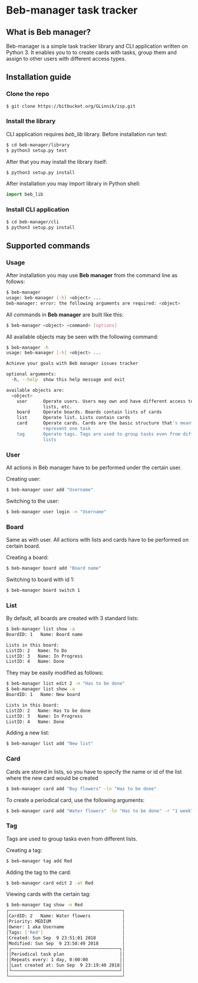 # Beb-manager task tracker #

## What is **Beb manager**? ##

Beb-manager is a simple task tracker library and CLI application written on Python 3. It enables you to to create cards with tasks, group them and assign to other users with different access types.

## Installation guide ##

### Clone the repo ###

```bash
$ git clone https://bitbucket.org/GLinnik/isp.git
```

### Install the library ###
CLI application requires *beb_lib* library.
Before installation run test:

```bash
$ cd beb-manager/library
$ python3 setup.py test
```

After that you may install the library itself:

```bash
$ python3 setup.py install
```

After installation you may import library in Python shell:

```python
import beb_lib
```

### Install CLI application ###

```bash
$ cd beb-manager/cli
$ python3 setup.py install
```

## Supported commands ##

### Usage ###

After installation you may use **Beb manager** from the command line as follows:

```bash
$ beb-manager
usage: beb-manager [-h] <object> ...
beb-manager: error: the following arguments are required: <object>
```

All commands in **Beb manager** are built like this:

```bash
$ beb-manager <object> <command> [options]
```

All available objects may be seen with the following command:

```bash
$ beb-manager -h
usage: beb-manager [-h] <object> ...

Achieve your goals with Beb manager issues tracker

optional arguments:
  -h, --help  show this help message and exit

available objects are:
  <object>
    user      Operate users. Users may own and have different access to cards,
              lists, etc.
    board     Operate boards. Boards contain lists of cards
    list      Operate list. Lists contain cards
    card      Operate cards. Cards are the basic structure that's meant to
              represent one task
    tag       Operate tags. Tags are used to group tasks even from different
              lists
```

### User ###

All actions in Beb manager have to be performed under the certain user.

Creating user:

```bash
$ beb-manager user add "Username"
```

Switching to the user:

```bash
$ beb-manager user login -n "Username"
```

### Board ###

Same as with user. All actions with lists and cards have to be performed on certain board.

Creating a board:

```bash
$ beb-manager board add "Board name"
```

Switching to board with id 1:

```bash
$ beb-manager board switch 1
```

### List ###

By default, all boards are created with 3 standard lists:

```bash
$ beb-manager list show -a
BoardID: 1   Name: Board name

Lists in this board:
ListID: 2   Name: To Do
ListID: 3   Name: In Progress
ListID: 4   Name: Done
```

They may be easily modified as follows:

```bash
$ beb-manager list edit 2 -n "Has to be done"
$ beb-manager list show -a
BoardID: 1   Name: New board

Lists in this board:
ListID: 2   Name: Has to be done
ListID: 3   Name: In Progress
ListID: 4   Name: Done
```

Adding a new list:

```bash
$ beb-manager list add "New list"
```

### Card ###

Cards are stored in lists, so you have to specify the name or id of the list where the new card would be created

```bash
$ beb-manager card add "Buy flowers" -ln "Has to be done"
```

To create a periodical card, use the following arguments:

```bash
$ beb-manager card add "Water flowers" -ln "Has to be done" -r "1 week" -sa "in 3 days"
```

### Tag ###

Tags are used to group tasks even from different lists.

Creating a tag:

```bash
$ beb-manager tag add Red
```

Adding the tag to the card:

```bash
$ beb-manager card edit 2 -at Red
```

Viewing cards with the certain tag:

```bash
$ beb-manager tag show -n Red
┌───────────────────────────────────────────┐
│CardID: 2   Name: Water flowers            │
│Priority: MEDIUM                           │
│Owner: 1 aka Username                      │
│Tags: ['Red']                              │
│Created: Sun Sep  9 23:51:01 2018          │
│Modified: Sun Sep  9 23:58:49 2018         │
│┌─────────────────────────────────────────┐│
││Periodical task plan                     ││
││Repeats every: 1 day, 0:00:00            ││
││Last created at: Sun Sep  9 23:19:40 2018││
│└─────────────────────────────────────────┘│
└───────────────────────────────────────────┘
```
